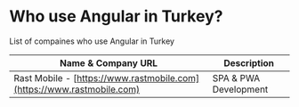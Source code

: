 # Who use Angular in Turkey?
List of compaines who use Angular in Turkey



| Name & Company URL | Description |
|--|--|
| Rast Mobile - [https://www.rastmobile.com](https://www.rastmobile.com) | SPA & PWA Development |

